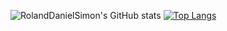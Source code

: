 ![RolandDanielSimon's GitHub stats](https://github-readme-stats.vercel.app/api?username=RolandDanielSimon&show_icons=true&bg_color=000088&text_color=00BB00&title_color=00FF00&border_color=00FFFF)
[![Top Langs](https://github-readme-stats.vercel.app/api/top-langs/?username=RolandDanielSimon&langs_count=5&bg_color=000088&text_color=00BB00&title_color=00FF00&border_color=00FFFF&layout=compact)](https://github.com/RolandDanielSimon/github-readme-stats)

<!---
RolandDanielSimon/RolandDanielSimon is a ✨ special ✨ repository because its `README.md` (this file) appears on your GitHub profile.
You can click the Preview link to take a look at your changes.
--->
